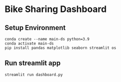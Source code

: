 # Bike Sharing Dashboard

## Setup Environment
```
conda create --name main-ds python=3.9
conda activate main-ds
pip install pandas matplotlib seaborn streamlit os
```

## Run streamlit app
```
streamlit run dashboard.py
```